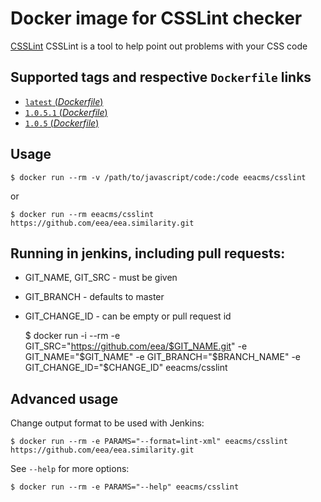 # Docker image for CSSLint checker

[CSSLint](https://www.npmjs.com/package/csslint) CSSLint is a tool to help point out problems with your CSS code

## Supported tags and respective `Dockerfile` links

- [`latest` (*Dockerfile*)](https://github.com/eea/eea.docker.csslint/blob/master/Dockerfile)
- [`1.0.5.1` (*Dockerfile*)](https://github.com/eea/eea.docker.csslint/blob/1.0.5.1/Dockerfile)
- [`1.0.5` (*Dockerfile*)](https://github.com/eea/eea.docker.csslint/blob/1.0.5/Dockerfile)

## Usage

    $ docker run --rm -v /path/to/javascript/code:/code eeacms/csslint

or

    $ docker run --rm eeacms/csslint https://github.com/eea/eea.similarity.git

## Running in jenkins, including pull requests:

* GIT_NAME, GIT_SRC  - must be given
* GIT_BRANCH - defaults to master
* GIT_CHANGE_ID - can be empty or pull request id

    $ docker run -i --rm -e GIT_SRC="https://github.com/eea/$GIT_NAME.git" -e GIT_NAME="$GIT_NAME" -e GIT_BRANCH="$BRANCH_NAME" -e GIT_CHANGE_ID="$CHANGE_ID" eeacms/csslint

## Advanced usage

Change output format to be used with Jenkins:


    $ docker run --rm -e PARAMS="--format=lint-xml" eeacms/csslint https://github.com/eea/eea.similarity.git


See `--help` for more options:


    $ docker run --rm -e PARAMS="--help" eeacms/csslint
